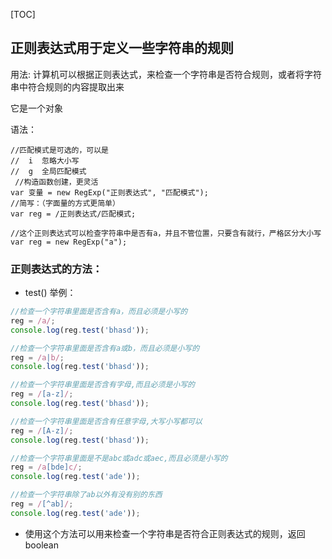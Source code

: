 [TOC]

## 正则表达式用于定义一些字符串的规则

用法: 计算机可以根据正则表达式，来检查一个字符串是否符合规则，或者将字符串中符合规则的内容提取出来

它是一个对象

语法：
```
//匹配模式是可选的，可以是
//  i  忽略大小写
//  g  全局匹配模式
 //构造函数创建，更灵活
var 变量 = new RegExp("正则表达式", "匹配模式");
//简写：（字面量的方式更简单）
var reg = /正则表达式/匹配模式;
```

```
//这个正则表达式可以检查字符串中是否有a，并且不管位置，只要含有就行，严格区分大小写
var reg = new RegExp("a");

```

### 正则表达式的方法：

- test()
举例：
```javascript
//检查一个字符串里面是否含有a，而且必须是小写的
reg = /a/;
console.log(reg.test('bhasd'));
```
```javascript
//检查一个字符串里面是否含有a或b，而且必须是小写的
reg = /a|b/;
console.log(reg.test('bhasd'));
```
```javascript
//检查一个字符串里面是否含有字母,而且必须是小写的
reg = /[a-z]/;
console.log(reg.test('bhasd'));
```
```javascript
//检查一个字符串里面是否含有任意字母,大写小写都可以
reg = /[A-z]/;
console.log(reg.test('bhasd'));
```
```javascript
//检查一个字符串里面是不是abc或adc或aec,而且必须是小写的
reg = /a[bde]c/;
console.log(reg.test('ade'));
```
```javascript
//检查一个字符串除了ab以外有没有别的东西
reg = /[^ab]/;
console.log(reg.test('ade'));
```
  - 使用这个方法可以用来检查一个字符串是否符合正则表达式的规则，返回boolean


